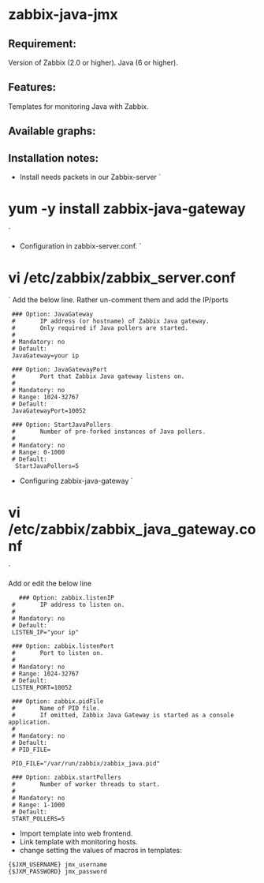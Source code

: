 zabbix-java-jmx
==================

Requirement:
------------

Version of Zabbix (2.0 or higher).
Java (6 or higher).

Features:
----------

Templates for monitoring Java with Zabbix. 


Available graphs:
-----------------

Installation notes:
-------------------
- Install needs packets in our Zabbix-server
`
# yum -y install zabbix-java-gateway
`
- Configuration in zabbix-server.conf. 
`
# vi /etc/zabbix/zabbix_server.conf
`
Add the below line. Rather un-comment them and add the IP/ports

```
 ### Option: JavaGateway
 #       IP address (or hostname) of Zabbix Java gateway.
 #       Only required if Java pollers are started.
 #
 # Mandatory: no
 # Default:
 JavaGateway=your ip

 ### Option: JavaGatewayPort
 #       Port that Zabbix Java gateway listens on.
 #
 # Mandatory: no
 # Range: 1024-32767
 # Default:
 JavaGatewayPort=10052

 ### Option: StartJavaPollers
 #       Number of pre-forked instances of Java pollers.
 #
 # Mandatory: no
 # Range: 0-1000
 # Default:
  StartJavaPollers=5
```
- Configuring zabbix-java-gateway
`
# vi /etc/zabbix/zabbix_java_gateway.conf
`

Add or edit the below line
```  
   ### Option: zabbix.listenIP
 #       IP address to listen on.
 #
 # Mandatory: no
 # Default:
 LISTEN_IP="your ip"

 ### Option: zabbix.listenPort
 #       Port to listen on.
 #
 # Mandatory: no
 # Range: 1024-32767
 # Default:
 LISTEN_PORT=10052

 ### Option: zabbix.pidFile
 #       Name of PID file.
 #       If omitted, Zabbix Java Gateway is started as a console application.
 #
 # Mandatory: no
 # Default:
 # PID_FILE=

 PID_FILE="/var/run/zabbix/zabbix_java.pid"

 ### Option: zabbix.startPollers
 #       Number of worker threads to start.
 #
 # Mandatory: no
 # Range: 1-1000
 # Default:
 START_POLLERS=5
```
- Import template into web frontend.
- Link template with monitoring hosts.
- change setting the values of macros in templates:

```
{$JXM_USERNAME} jmx_username
{$JXM_PASSWORD} jmx_password
```